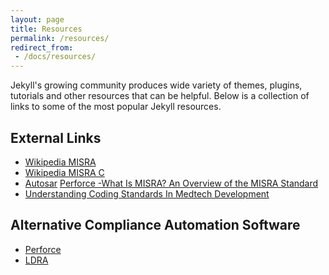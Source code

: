 ```yaml
---
layout: page
title: Resources
permalink: /resources/
redirect_from:
 - /docs/resources/
---
```

Jekyll's growing community produces wide variety of themes, plugins, tutorials
and other resources that can be helpful. Below is a collection of links to
some of the most popular Jekyll resources.

## External Links
- [Wikipedia MISRA](https://en.wikipedia.org/wiki/Motor_Industry_Software_Reliability_Association)
- [Wikipedia MISRA C](https://en.wikipedia.org/wiki/MISRA_C)
- [Autosar](https://www.autosar.org/)
[Perforce -What Is MISRA? An Overview of the MISRA Standard](https://www.perforce.com/resources/qac/what-misra-overview-misra-standard)
- [Understanding Coding Standards In Medtech Development](https://www.meddeviceonline.com/doc/understanding-coding-standards-in-medtech-development-0001)

## Alternative Compliance Automation Software
- [Perforce](https://www.perforce.com/products/klocwork)
- [LDRA](https://ldra.com/)
